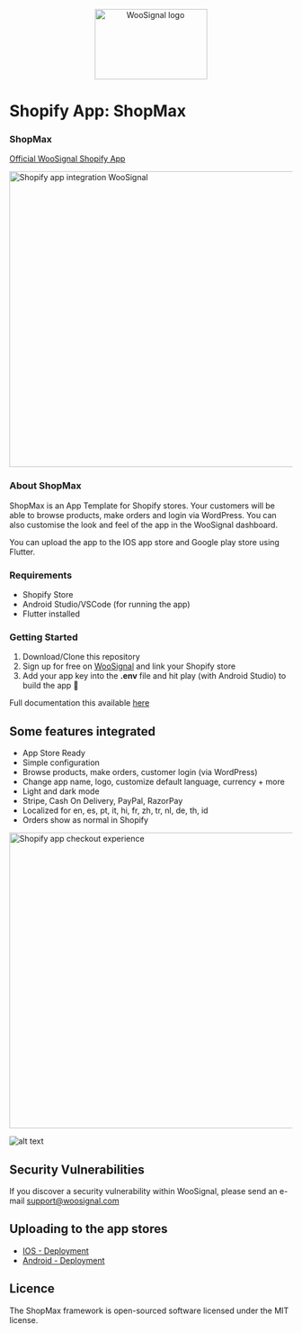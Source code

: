 <p align="center">
  <img width="200" height="125" src="https://woosignal.com/images/woosignal_logo_stripe_blue.png" alt="WooSignal logo">
</p>

# Shopify App: ShopMax

### ShopMax

[Official WooSignal Shopify App](https://woosignal.com)

<img height="525" src="https://woosignal.com/images/mock_shopify_app_web.png" alt="Shopify app integration WooSignal">

### About ShopMax

ShopMax is an App Template for Shopify stores. Your customers will be able to browse products, make orders and login via WordPress. You can also customise the look and feel of the app in the WooSignal dashboard.

You can upload the app to the IOS app store and Google play store using Flutter.

### Requirements

- Shopify Store
- Android Studio/VSCode (for running the app)
- Flutter installed

### Getting Started

1. Download/Clone this repository
2. Sign up for free on [WooSignal](https://woosignal.com) and link your Shopify store
3. Add your app key into the **.env** file and hit play (with Android Studio) to build the app 🥳

Full documentation this available [here](https://woosignal.com/docs/app/shopmax)

## Some features integrated

- App Store Ready
- Simple configuration
- Browse products, make orders, customer login (via WordPress)
- Change app name, logo, customize default language, currency + more
- Light and dark mode
- Stripe, Cash On Delivery, PayPal, RazorPay
- Localized for en, es, pt, it, hi, fr, zh, tr, nl, de, th, id
- Orders show as normal in Shopify

<img height="525" src="https://woosignal.com/images/shopmax_demo_1.png" alt="Shopify app checkout experience">

![alt text](https://woosignal.com/images/mock_dark_light_mode.png "Dark and light mode shopping")

## Security Vulnerabilities
If you discover a security vulnerability within WooSignal, please send an e-mail support@woosignal.com

## Uploading to the app stores

- [IOS - Deployment](https://flutter.dev/docs/deployment/ios)
- [Android - Deployment](https://flutter.dev/docs/deployment/android)

## Licence
The ShopMax framework is open-sourced software licensed under the MIT license.
